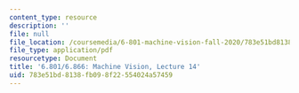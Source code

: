 ```yaml
---
content_type: resource
description: ''
file: null
file_location: /coursemedia/6-801-machine-vision-fall-2020/783e51bd8138fb098f22554024a57459_MIT6_801F20_lec14.pdf
file_type: application/pdf
resourcetype: Document
title: '6.801/6.866: Machine Vision, Lecture 14'
uid: 783e51bd-8138-fb09-8f22-554024a57459
---
```

